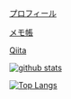 [プロフィール](https://fumionihei.github.io/profile/)

[メモ帳](https://fumionihei.github.io/notes)

[Qiita](https://qiita.com/fmfm_mdk)




[![github stats](https://github-readme-stats.vercel.app/api?username=FumioNihei&count_private=true&show_icons=true)](https://github.com/anuraghazra/github-readme-stats)

[![Top Langs](https://github-readme-stats.vercel.app/api/top-langs/?username=FumioNihei&layout=compact)](https://github.com/anuraghazra/github-readme-stats)


<!--
### Hi there 👋

**FumioNihei/FumioNihei** is a ✨ _special_ ✨ repository because its `README.md` (this file) appears on your GitHub profile.

Here are some ideas to get you started:

- 🔭 I’m currently working on ...
- 🌱 I’m currently learning ...
- 👯 I’m looking to collaborate on ...
- 🤔 I’m looking for help with ...
- 💬 Ask me about ...
- 📫 How to reach me: ...
- 😄 Pronouns: ...
- ⚡ Fun fact: ...
-->
